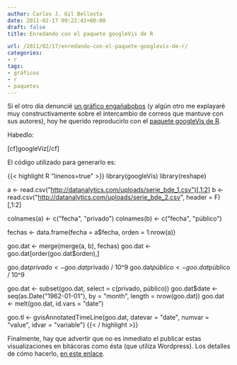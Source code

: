 ```yaml
---
author: Carlos J. Gil Bellosta
date: 2011-02-17 09:22:41+00:00
draft: false
title: Enredando con el paquete googleVis de R

url: /2011/02/17/enredando-con-el-paquete-googlevis-de-r/
categories:
- r
tags:
- gráficos
- r
- paquetes
---
```


Si el otro día denuncié [un gráfico engañabobos](http://www.datanalytics.com/blog/2011/01/31/un-grafico-enganabobos/) (y algún otro me explayaré muy constructivamente sobre el intercambio de correos que mantuve con sus autores), hoy he querido reproducirlo con el [paquete googleVis de R](http://cran.r-project.org/web/packages/googleVis/index.html).

Habedlo:

[cf]googleViz[/cf]




El código utilizado para generarlo es:




{{< highlight R "linenos=true" >}}
library(googleVis)
library(reshape)

a <- read.csv("http://datanalytics.com/uploads/serie_bde_1.csv")[,1:2]
b <- read.csv("http://datanalytics.com/uploads/serie_bde_2.csv", header = F)[,1:2]

colnames(a) <- c("fecha", "privado")
colnames(b) <- c("fecha", "público")

fechas <- data.frame(fecha = a$fecha, orden = 1:nrow(a))

goo.dat <- merge(merge(a, b), fechas)
goo.dat <- goo.dat[order(goo.dat$orden),]

goo.dat$privado <- goo.dat$privado / 10^9
goo.dat$público <- goo.dat$público / 10^9

goo.dat <- subset(goo.dat, select = c(privado, público))
goo.dat$date <- seq(as.Date("1962-01-01"), by = "month", length = nrow(goo.dat))
goo.dat <- melt(goo.dat, id.vars = "date")


goo.tl <- gvisAnnotatedTimeLine(goo.dat, datevar = "date",
            numvar = "value", idvar = "variable")
{{< / highlight >}}

Finalmente, hay que advertir que no es inmediato el publicar estas visualizaciones en bitácoras como ésta (que utiliza Wordpress). Los detalles de cómo hacerlo, [en este enlace](http://extats.blogspot.com/2011/02/inserting-google-visualizations-in.html).
